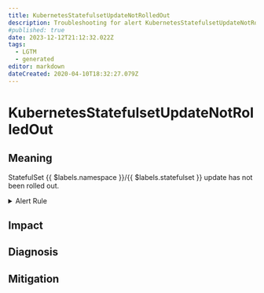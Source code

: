 ```yaml
---
title: KubernetesStatefulsetUpdateNotRolledOut
description: Troubleshooting for alert KubernetesStatefulsetUpdateNotRolledOut
#published: true
date: 2023-12-12T21:12:32.022Z
tags: 
  - LGTM
  - generated
editor: markdown
dateCreated: 2020-04-10T18:32:27.079Z
---
```


# KubernetesStatefulsetUpdateNotRolledOut

## Meaning
[//]: # "Short paragraph that explains what the alert means"
StatefulSet {{ $labels.namespace }}/{{ $labels.statefulset }} update has not been rolled out.

<details>
  <summary>Alert Rule</summary>

{{% rule "kubernetes/kubestate-exporter.yml" "KubernetesStatefulsetUpdateNotRolledOut" %}}

{{% comment %}}

```yaml
alert: KubernetesStatefulsetUpdateNotRolledOut
expr: max without (revision) (kube_statefulset_status_current_revision unless kube_statefulset_status_update_revision) * (kube_statefulset_replicas != kube_statefulset_status_replicas_updated)
for: 10m
labels:
    severity: warning
annotations:
    summary: Kubernetes StatefulSet update not rolled out ({{ $labels.namespace }}/{{ $labels.statefulset }})
    description: |-
        StatefulSet {{ $labels.namespace }}/{{ $labels.statefulset }} update has not been rolled out.
          VALUE = {{ $value }}
          LABELS = {{ $labels }}
    runbook: https://github.com/srerun/prometheus-alerts/blob/main/content/runbooks/kubestate-exporter/KubernetesStatefulsetUpdateNotRolledOut.md

```

{{% /comment %}}

</details>


## Impact
[//]: # "What could / will happen if the alert is not addressed"



## Diagnosis
[//]: # "Steps to take to identify the cause of the problem"



## Mitigation
[//]: # "The steps necessary to resolve the alert"
